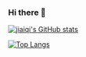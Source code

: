### Hi there 👋

<!--
**jiaiqi/jiaiqi** is a ✨ _special_ ✨ repository because its `README.md` (this file) appears on your GitHub profile.

Here are some ideas to get you started:

- 🔭 I’m currently working on ...
- 🌱 I’m currently learning ...
- 👯 I’m looking to collaborate on ...
- 🤔 I’m looking for help with ...
- 💬 Ask me about ...
- 📫 How to reach me: ...
- 😄 Pronouns: ...
- ⚡ Fun fact: ...
-->

[![jiaiqi's GitHub stats](https://github-readme-stats.vercel.app/api?username=jiaiqi)](https://github.com/jiaiqi/jiaiqi)

[![Top Langs](https://github-readme-stats.vercel.app/api/top-langs/?username=jiaiqi)](https://github.com/jiaiqi/jiaiqi)
